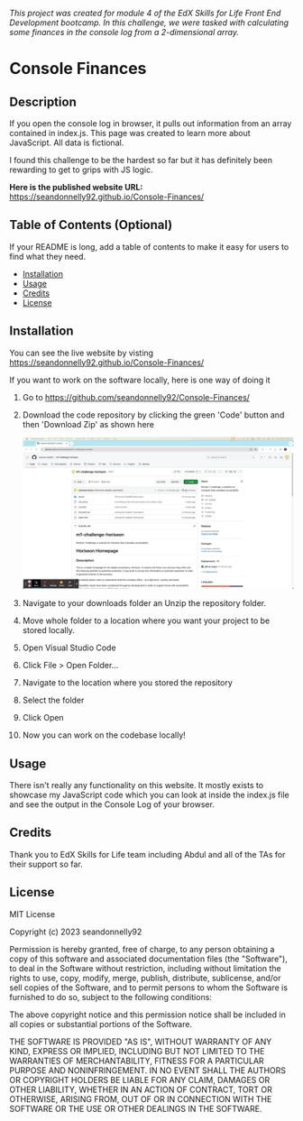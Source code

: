 

_This project was created for module 4 of the EdX Skills for Life Front End Development bootcamp. In this challenge, we were tasked with calculating some finances in the console log from a 2-dimensional array._


# Console Finances

## Description

If you open the console log in browser, it pulls out information from an array contained in index.js. This page was created to learn more about JavaScript. All data is fictional. 

I found this challenge to be the hardest so far but it has definitely been rewarding to get to grips with JS logic. 

**Here is the published website URL:** https://seandonnelly92.github.io/Console-Finances/


## Table of Contents (Optional)

If your README is long, add a table of contents to make it easy for users to find what they need.

- [Installation](#installation)
- [Usage](#usage)
- [Credits](#credits)
- [License](#license)

## Installation


You can see the live website by visting https://seandonnelly92.github.io/Console-Finances/

If you want to work on the software locally, here is one way of doing it

1. Go to https://github.com/seandonnelly92/Console-Finances/ 
2. Download the code repository by clicking the green 'Code' button and then 'Download Zip' as shown here

    ![GIF showing how to download the code repository from GitHub](images/download-repository.gif)

3. Navigate to your downloads folder an Unzip the repository folder. 
4. Move whole folder to a location where you want your project to be stored locally.
5. Open Visual Studio Code
6. Click File > Open Folder... 
7. Navigate to the location where you stored the repository
8. Select the folder
9. Click Open
10. Now you can work on the codebase locally! 

## Usage

There isn't really any functionality on this website. It mostly exists to showcase my JavaScript code which you can look at inside the index.js file and see the output in the Console Log of your browser.


## Credits

Thank you to EdX Skills for Life team including Abdul and all of the TAs for their support so far. 


## License

MIT License

Copyright (c) 2023 seandonnelly92

Permission is hereby granted, free of charge, to any person obtaining a copy
of this software and associated documentation files (the "Software"), to deal
in the Software without restriction, including without limitation the rights
to use, copy, modify, merge, publish, distribute, sublicense, and/or sell
copies of the Software, and to permit persons to whom the Software is
furnished to do so, subject to the following conditions:

The above copyright notice and this permission notice shall be included in all
copies or substantial portions of the Software.

THE SOFTWARE IS PROVIDED "AS IS", WITHOUT WARRANTY OF ANY KIND, EXPRESS OR
IMPLIED, INCLUDING BUT NOT LIMITED TO THE WARRANTIES OF MERCHANTABILITY,
FITNESS FOR A PARTICULAR PURPOSE AND NONINFRINGEMENT. IN NO EVENT SHALL THE
AUTHORS OR COPYRIGHT HOLDERS BE LIABLE FOR ANY CLAIM, DAMAGES OR OTHER
LIABILITY, WHETHER IN AN ACTION OF CONTRACT, TORT OR OTHERWISE, ARISING FROM,
OUT OF OR IN CONNECTION WITH THE SOFTWARE OR THE USE OR OTHER DEALINGS IN THE
SOFTWARE.
